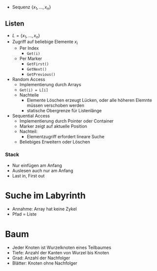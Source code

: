 
- Sequenz $\{x_1,\dotsc,x_n\}$

## Listen
- $L = \{x_1,\dotsc,x_n\}$
- Zugriff auf beliebige Elemente $x_i$
  - Per Index
    - `Get(i)`
  - Per Marker
    - `GetFirst()`
    - `GetNext()`
    - `GetPrevious()`
- Random Access
  - Implementierung durch Arrays
  - `Get(i) = L[i]`
  - Nachteile
    - Elemente Löschen erzeugt Lücken, oder alle höheren Elemnte müssen verschoben werden
    - statische Obergrenze für Listenlänge
- Sequential Access
  - Implementierung durch Pointer oder Container
  - Marker zeigt auf aktuelle Position
  - Nachteil:
    - Elementzugriff erfordert lineare Suche
  - Beliebiges Erweitern oder Löschen

### Stack
- Nur einfügen am Anfang
- Auslesen auch nur am Anfang
- Last in, First out

# Suche im Labyrinth
- Annahme: Array hat keine Zykel
- Pfad = Liste

# Baum
- Jeder Knoten ist Wurzelknoten eines Teilbaumes
- Tiefe: Anzahl der Kanten von Wurzel bis Knoten
- Grad: Anzahl der Nachfolger
- Blätter: Knoten ohne Nachfolger
